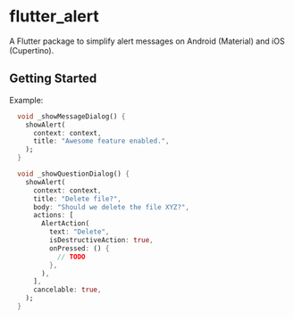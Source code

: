 # flutter_alert

A Flutter package to simplify alert messages on Android (Material) and iOS (Cupertino).

## Getting Started

Example:

```dart
  void _showMessageDialog() {
    showAlert(
      context: context,
      title: "Awesome feature enabled.",
    );
  }

  void _showQuestionDialog() {
    showAlert(
      context: context,
      title: "Delete file?",
      body: "Should we delete the file XYZ?",
      actions: [
        AlertAction(
          text: "Delete",
          isDestructiveAction: true,
          onPressed: () {
            // TODO
          },
        ),
      ],
      cancelable: true,
    );
  }
```
